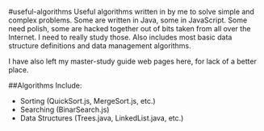 #useful-algorithms
Useful algorithms written in by me to solve simple and complex problems. Some are written in Java, some in JavaScript. Some need polish, some are hacked together out of bits taken from all over the Internet. I need to really study those. Also includes most basic data structure definitions and data management algorithms.

I have also left my master-study guide web pages here, for lack of a better place.

##Algorithms Include:
  * Sorting (QuickSort.js, MergeSort.js, etc.)
  * Searching (BinarSearch.js)
  * Data Structures (Trees.java, LinkedList.java, etc.)
